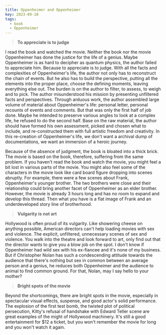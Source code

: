 ```yaml
---
title: Oppenheimer and Oppenheimer
key: 2023-09-10
tags: 
  - book 
  - Oppenheimer
---
```

> **To appreciate is to judge**

I read the book and watched the movie. Neither the book nor the movie Oppenheimer has done the justice for the life of a genius. 
Maybe Oppenheimer is as hard to decipher as quantum physics, the author failed to appreciate him.
Because to appreciate is to judge. With all the facts and complexities of Oppenheimer's life, the author not only has to reconstruct 
the chain of events. But he also has to build the perspective, putting all the elements into the proper place, 
choose the defining moments, leaving everything else out. The burden is on the author to filter, to assess, to weigh and to pick. 
The author misunderstood his mission by presenting unfiltered facts and perspectives. Through arduous work, the author 
assembled large volume of material about Oppenheimer's life: personal letter, personal recounts of events and comments. 
But that was only the first half of job done. Maybe he intended to preserve various angles to look at a complex life, he refused to do 
the second half. Base on the raw material, the author should have formed his own assessment, picked and chosen what to include, 
and re-constructed them with full artistic freedom and creativity. In this re-creation of Oppenheimer's life, we don't want a archival dump of documentations, 
we want an immersion of a heroic journey.  

Because of the absence of judgment, the book is bloated into a thick brick. The movie is based on the book, therefore, suffering from the same problem. 
If you haven't read the book and watch the movie, you might feel a bit lost in various parts of the movie. You might also feel some of the characters in the 
movie look like card board figure dropping into scenes abruptly. For example, there were a few scenes about Frank, Oppenheimer's younger brother. 
The two brothers were close and their relationship could bring another facet of Oppenheimer as an elder brother. However, 
the movie is already 3 hours long and has no room to expand and develop this thread. Then what you have is a flat image of Frank and an underdeveloped story line of brotherhood. 

> **Vulgarity is not art**

Hollywood is often proud of its vulgarity. Like showering cheese on anything possible, American directors can't help loading movies with sex and violence. The explicit, 
unfiltered, unnecessary scenes of sex and violence. You walk into the theatre and look forward to art, only find out that the director wants to give you a blow 
job on the spot. I don't know if Oppenheimer had wild sex with his ex-fiancee and it's none of my business. But if Christopher Nolan has such a condescending 
attitude towards the audience that there's nothing but sex in common between an average person and a genius, he reduces both Oppenheimer and the audience to 
animal to find common ground. For that, Nolan, may I say hello to your mother?


> **Bright spots of the movie**

Beyond the shortcomings, there are bright spots in the movie, especially in spectacular visual effects, suspense, and good actor's solid performance. 
The explosion of the first test bomb, the twisted plot of political persecution, Kitty's refusal of handshake with Edward Teller scene are great examples of the might of Hollywood machinery.
It's still a good entertainment for $12 a ticket, but you won't remember the movie for long and you won't watch it again. 


